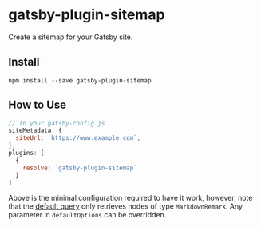 # gatsby-plugin-sitemap

Create a sitemap for your Gatsby site.

## Install

`npm install --save gatsby-plugin-sitemap`

## How to Use

```javascript
// In your gatsby-config.js
siteMetadata: {
  siteUrl: `https://www.example.com`,
},
plugins: [
  {
    resolve: `gatsby-plugin-sitemap`
  }
]
```

Above is the minimal configuration required to have it work, however, note that
the [default
query](https://github.com/gatsbyjs/gatsby/blob/master/packages/gatsby-plugin-sitemap/src/internals.js)
only retrieves nodes of type `MarkdownRemark`. Any parameter in
`defaultOptions` can be overridden.
